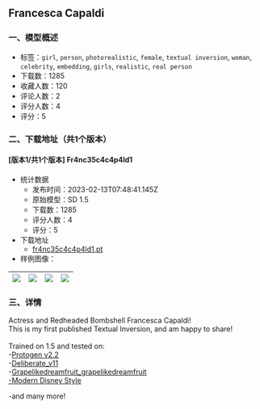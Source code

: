 ## Francesca Capaldi
### 一、模型概述

- 标签：`girl`, `person`, `photorealistic`, `female`, `textual inversion`, `woman`, `celebrity`, `embedding`, `girls`, `realistic`, `real person`
- 下载数：1285
- 收藏人数：120
- 评论人数：2
- 评分人数：4
- 评分：5

### 二、下载地址（共1个版本）

#### [版本1/共1个版本] Fr4nc35c4c4p4ld1

- 统计数据
  - 发布时间：2023-02-13T07:48:41.145Z
  - 原始模型：SD 1.5
  - 下载数：1285
  - 评分人数：4
  - 评分：5
- 下载地址
  - [fr4nc35c4c4p4ld1.pt](https://civitai.com/api/download/models/7866)
- 样例图像：

| <img src="https://image.civitai.com/xG1nkqKTMzGDvpLrqFT7WA/e861ca65-0ac2-44b6-c922-1d3c32b1a600/width=450/97046.jpeg" /> | <img src="https://image.civitai.com/xG1nkqKTMzGDvpLrqFT7WA/b1edb43b-71b8-4608-f18c-50de8caa8600/width=450/97054.jpeg" /> | <img src="https://image.civitai.com/xG1nkqKTMzGDvpLrqFT7WA/87e3585a-d245-4ab0-af77-89cf49d31300/width=450/74010.jpeg" /> | <img src="https://image.civitai.com/xG1nkqKTMzGDvpLrqFT7WA/01a0d6f4-f721-47f4-eadf-b306388d0800/width=450/74018.jpeg" /> |
| ---- | ---- | ---- | ---- |


### 三、详情
<p>Actress and Redheaded Bombshell Francesca Capaldi!<br />This is my first published Textual Inversion, and am happy to share!<br /><br />Trained on 1.5 and tested on:<br />-<a rel="ugc" href="https://civitai.com/models/3627/protogen-v22-anime-official-release">Protogen v2.2</a><br />-<a rel="ugc" href="https://civitai.com/models/4823/deliberate">Deliberate_v11</a><br />-<a rel="ugc" href="https://civitai.com/models/4922/grapelikedreamfruit">Grapelikedreamfruit_grapelikedreamfruit</a><br /><a rel="ugc" href="https://civitai.com/models/24/modern-disney">-Modern Disney Style</a></p><p>-and many more!<br /></p>